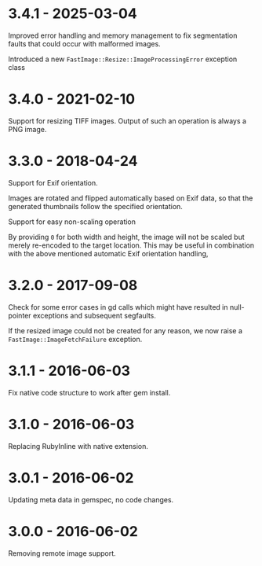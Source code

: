 # 3.4.1 - 2025-03-04

Improved error handling and memory management to fix segmentation faults that
could occur with malformed images.

Introduced a new `FastImage::Resize::ImageProcessingError` exception class

# 3.4.0 - 2021-02-10

Support for resizing TIFF images. Output of such an operation is always a PNG
image.

# 3.3.0 - 2018-04-24

Support for Exif orientation.

Images are rotated and flipped automatically based on Exif data, so that the
generated thumbnails follow the specified orientation.

Support for easy non-scaling operation

By providing `0` for both width and height, the image will not be scaled but
merely re-encoded to the target location. This may be useful in combination with
the above mentioned automatic Exif orientation handling,

# 3.2.0 - 2017-09-08

Check for some error cases in gd calls which might have resulted in null-pointer exceptions and subsequent segfaults.

If the resized image could not be created for any reason, we now raise a `FastImage::ImageFetchFailure` exception.

# 3.1.1 - 2016-06-03

Fix native code structure to work after gem install.

# 3.1.0 - 2016-06-03

Replacing RubyInline with native extension.

# 3.0.1 - 2016-06-02

Updating meta data in gemspec, no code changes.

# 3.0.0 - 2016-06-02

Removing remote image support.
